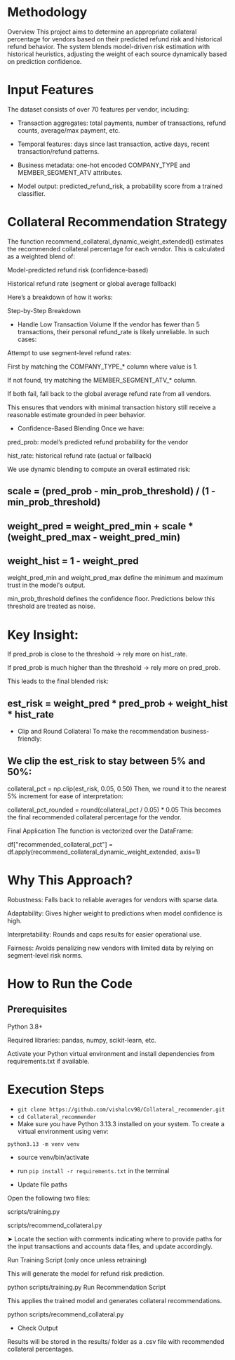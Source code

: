 # Methodology
Overview
This project aims to determine an appropriate collateral percentage for vendors based on their predicted refund risk and historical refund behavior. The system blends model-driven risk estimation with historical heuristics, adjusting the weight of each source dynamically based on prediction confidence.

# Input Features
The dataset consists of over 70 features per vendor, including:

- Transaction aggregates: total payments, number of transactions, refund counts, average/max payment, etc.

- Temporal features: days since last transaction, active days, recent transaction/refund patterns.

- Business metadata: one-hot encoded COMPANY_TYPE and MEMBER_SEGMENT_ATV attributes.

- Model output: predicted_refund_risk, a probability score from a trained classifier.

# Collateral Recommendation Strategy
The function recommend_collateral_dynamic_weight_extended() estimates the recommended collateral percentage for each vendor. This is calculated as a weighted blend of:

Model-predicted refund risk (confidence-based)

Historical refund rate (segment or global average fallback)

Here’s a breakdown of how it works:

Step-by-Step Breakdown
- Handle Low Transaction Volume
If the vendor has fewer than 5 transactions, their personal refund_rate is likely unreliable. In such cases:

Attempt to use segment-level refund rates:

First by matching the COMPANY_TYPE_* column where value is 1.

If not found, try matching the MEMBER_SEGMENT_ATV_* column.

If both fail, fall back to the global average refund rate from all vendors.

This ensures that vendors with minimal transaction history still receive a reasonable estimate grounded in peer behavior.

- Confidence-Based Blending
Once we have:

pred_prob: model’s predicted refund probability for the vendor

hist_rate: historical refund rate (actual or fallback)

We use dynamic blending to compute an overall estimated risk:

## scale = (pred_prob - min_prob_threshold) / (1 - min_prob_threshold)
## weight_pred = weight_pred_min + scale * (weight_pred_max - weight_pred_min)
## weight_hist = 1 - weight_pred
weight_pred_min and weight_pred_max define the minimum and maximum trust in the model's output.

min_prob_threshold defines the confidence floor. Predictions below this threshold are treated as noise.

# Key Insight:

If pred_prob is close to the threshold → rely more on hist_rate.

If pred_prob is much higher than the threshold → rely more on pred_prob.

This leads to the final blended risk:

## est_risk = weight_pred * pred_prob + weight_hist * hist_rate
- Clip and Round Collateral
To make the recommendation business-friendly:

## We clip the est_risk to stay between 5% and 50%:

collateral_pct = np.clip(est_risk, 0.05, 0.50)
Then, we round it to the nearest 5% increment for ease of interpretation:

collateral_pct_rounded = round(collateral_pct / 0.05) * 0.05
This becomes the final recommended collateral percentage for the vendor.

Final Application
The function is vectorized over the DataFrame:

df["recommended_collateral_pct"] = df.apply(recommend_collateral_dynamic_weight_extended, axis=1)
# Why This Approach?
Robustness: Falls back to reliable averages for vendors with sparse data.

Adaptability: Gives higher weight to predictions when model confidence is high.

Interpretability: Rounds and caps results for easier operational use.

Fairness: Avoids penalizing new vendors with limited data by relying on segment-level risk norms.

# How to Run the Code
## Prerequisites
Python 3.8+

Required libraries: pandas, numpy, scikit-learn, etc.

Activate your Python virtual environment and install dependencies from requirements.txt if available.

# Execution Steps
- `git clone https://github.com/vishalcv98/Collateral_recommender.git`
- `cd Collateral_recommender`
- Make sure you have Python 3.13.3 installed on your system. To create a virtual environment using venv: 


`python3.13 -m venv venv`

- source venv/bin/activate

- run `pip install -r requirements.txt` in the terminal

- Update file paths

Open the following two files:

scripts/training.py

scripts/recommend_collateral.py

➤ Locate the section with comments indicating where to provide paths for the input transactions and accounts data files, and update accordingly.

Run Training Script (only once unless retraining)

This will generate the model for refund risk prediction.

python scripts/training.py
Run Recommendation Script

This applies the trained model and generates collateral recommendations.

python scripts/recommend_collateral.py

- Check Output

Results will be stored in the results/ folder as a .csv file with recommended collateral percentages.
